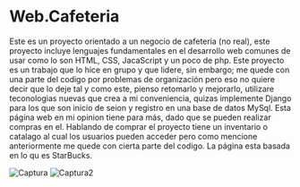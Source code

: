 # Web.Cafeteria
Este es un proyecto orientado a un negocio de cafeteria (no real), este proyecto incluye lenguajes fundamentales en el desarrollo web comunes de usar como lo son HTML, CSS, JacaScript y un poco de php.
Este proyecto es un trabajo que lo hice en grupo y que lidere, sin embargo; me quede con una parte del codigo por problemas de organización pero eso no quiere decir que lo deje tal y como este, pienso retomarlo y mejorarlo, utilizare teconologias nuevas que crea a mi conveniencia, quizas implemente Django para los que son inicio de seion y registro en una base de datos MySql.
Esta página web en mi opinion tiene para más, dado que se pueden realizar compras en el. Hablando de comprar el proyecto tiene un inventario o catalago al cual los usuarios pueden acceder pero como mencione anteriormente me quede con cierta parte del codigo.
La página esta basada en lo qu es StarBucks.

![Captura](https://github.com/JSandovalCH/Web.Cafeteria/assets/140671803/b3b5e09e-7ac3-4bea-ae3a-0e3c773ae166)
![Captura2](https://github.com/JSandovalCH/Web.Cafeteria/assets/140671803/036f503c-4df0-4486-be0f-c0f1421245d6)
